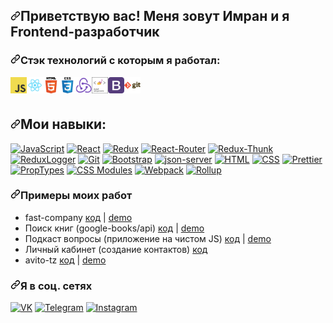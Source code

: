 <article class="markdown-body entry-content container-lg f5" itemprop="text">
<h2 dir="auto"><a id="user-content-приветствую-вас-меня-зовут-имран-и-я-frontend-разработчик" class="anchor" aria-hidden="true" href="#приветствую-вас-меня-зовут-имран-и-я-frontend-разработчик"><svg class="octicon octicon-link" viewBox="0 0 16 16" version="1.1" width="16" height="16" aria-hidden="true"><path fill-rule="evenodd" d="M7.775 3.275a.75.75 0 001.06 1.06l1.25-1.25a2 2 0 112.83 2.83l-2.5 2.5a2 2 0 01-2.83 0 .75.75 0 00-1.06 1.06 3.5 3.5 0 004.95 0l2.5-2.5a3.5 3.5 0 00-4.95-4.95l-1.25 1.25zm-4.69 9.64a2 2 0 010-2.83l2.5-2.5a2 2 0 012.83 0 .75.75 0 001.06-1.06 3.5 3.5 0 00-4.95 0l-2.5 2.5a3.5 3.5 0 004.95 4.95l1.25-1.25a.75.75 0 00-1.06-1.06l-1.25 1.25a2 2 0 01-2.83 0z"></path></svg></a>Приветствую вас! Меня зовут Имран и я Frontend-разработчик</h2>
<h3 dir="auto"><a id="user-content-стэк-технологий-c-которым-я-работал-" class="anchor" aria-hidden="true" href="#стэк-технологий-c-которым-я-работал-"><svg class="octicon octicon-link" viewBox="0 0 16 16" version="1.1" width="16" height="16" aria-hidden="true"><path fill-rule="evenodd" d="M7.775 3.275a.75.75 0 001.06 1.06l1.25-1.25a2 2 0 112.83 2.83l-2.5 2.5a2 2 0 01-2.83 0 .75.75 0 00-1.06 1.06 3.5 3.5 0 004.95 0l2.5-2.5a3.5 3.5 0 00-4.95-4.95l-1.25 1.25zm-4.69 9.64a2 2 0 010-2.83l2.5-2.5a2 2 0 012.83 0 .75.75 0 001.06-1.06 3.5 3.5 0 00-4.95 0l-2.5 2.5a3.5 3.5 0 004.95 4.95l1.25-1.25a.75.75 0 00-1.06-1.06l-1.25 1.25a2 2 0 01-2.83 0z"></path></svg></a>Стэк технологий c которым я работал:</h3>
<p><a target="_blank" rel="noopener noreferrer" href="https://raw.githubusercontent.com/github/explore/80688e429a7d4ef2fca1e82350fe8e3517d3494d/topics/javascript/javascript.png"><img align="left" alt="JavaScript" width="26px" src="https://raw.githubusercontent.com/github/explore/80688e429a7d4ef2fca1e82350fe8e3517d3494d/topics/javascript/javascript.png" style="max-width: 100%;"></a></p>
<p><a target="_blank" rel="noopener noreferrer" href="https://raw.githubusercontent.com/github/explore/80688e429a7d4ef2fca1e82350fe8e3517d3494d/topics/react/react.png"><img align="left" alt="React" width="26px" src="https://raw.githubusercontent.com/github/explore/80688e429a7d4ef2fca1e82350fe8e3517d3494d/topics/react/react.png" style="max-width: 100%;"></a></p>
<p><a target="_blank" rel="noopener noreferrer" href="https://raw.githubusercontent.com/github/explore/80688e429a7d4ef2fca1e82350fe8e3517d3494d/topics/html/html.png"><img align="left" alt="HTML5" width="26px" src="https://raw.githubusercontent.com/github/explore/80688e429a7d4ef2fca1e82350fe8e3517d3494d/topics/html/html.png" style="max-width: 100%;"></a></p>
<p><a target="_blank" rel="noopener noreferrer" href="https://raw.githubusercontent.com/github/explore/80688e429a7d4ef2fca1e82350fe8e3517d3494d/topics/css/css.png"><img align="left" alt="CSS3" width="26px" src="https://raw.githubusercontent.com/github/explore/80688e429a7d4ef2fca1e82350fe8e3517d3494d/topics/css/css.png" style="max-width: 100%;"></a></p>
<p><a target="_blank" rel="noopener noreferrer" href="https://raw.githubusercontent.com/github/explore/80688e429a7d4ef2fca1e82350fe8e3517d3494d/topics/redux/redux.png"><img align="left" alt="redux" width="26px" src="https://raw.githubusercontent.com/github/explore/80688e429a7d4ef2fca1e82350fe8e3517d3494d/topics/redux/redux.png" style="max-width: 100%;"></a></p>
<p><a target="_blank" rel="noopener noreferrer" href="https://raw.githubusercontent.com/github/explore/80688e429a7d4ef2fca1e82350fe8e3517d3494d/topics/styled-components/styled-components.png"><img align="left" alt="styled-components" width="26px" src="https://raw.githubusercontent.com/github/explore/80688e429a7d4ef2fca1e82350fe8e3517d3494d/topics/styled-components/styled-components.png" style="max-width: 100%;"></a></p>
<p><a target="_blank" rel="noopener noreferrer" href="https://raw.githubusercontent.com/github/explore/80688e429a7d4ef2fca1e82350fe8e3517d3494d/topics/bootstrap/bootstrap.png"><img align="left" alt="bootstrap" width="26px" src="https://raw.githubusercontent.com/github/explore/80688e429a7d4ef2fca1e82350fe8e3517d3494d/topics/bootstrap/bootstrap.png" style="max-width: 100%;"></a></p>
<p><a target="_blank" rel="noopener noreferrer" href="https://raw.githubusercontent.com/github/explore/80688e429a7d4ef2fca1e82350fe8e3517d3494d/topics/git/git.png"><img align="left" alt="git" width="26px" src="https://raw.githubusercontent.com/github/explore/80688e429a7d4ef2fca1e82350fe8e3517d3494d/topics/git/git.png" style="max-width: 100%;"></a></p>
<br>
<br>
<h2><a id="user-content-мои-навыки" class="anchor" aria-hidden="true" href="#мои-навыки"><svg class="octicon octicon-link" viewBox="0 0 16 16" version="1.1" width="16" height="16" aria-hidden="true"><path fill-rule="evenodd" d="M7.775 3.275a.75.75 0 001.06 1.06l1.25-1.25a2 2 0 112.83 2.83l-2.5 2.5a2 2 0 01-2.83 0 .75.75 0 00-1.06 1.06 3.5 3.5 0 004.95 0l2.5-2.5a3.5 3.5 0 00-4.95-4.95l-1.25 1.25zm-4.69 9.64a2 2 0 010-2.83l2.5-2.5a2 2 0 012.83 0 .75.75 0 001.06-1.06 3.5 3.5 0 00-4.95 0l-2.5 2.5a3.5 3.5 0 004.95 4.95l1.25-1.25a.75.75 0 00-1.06-1.06l-1.25 1.25a2 2 0 01-2.83 0z"></path></svg></a>Мои навыки:</h2>
<p><a target="_blank" rel="noopener noreferrer" href="https://camo.githubusercontent.com/210ba27eb60fdbd900d502d31d3f1d46f028ecbafc6acb3e1b7d008d17b9459f/68747470733a2f2f696d672e736869656c64732e696f2f62616467652f2d4a6176615363726970742d3236363133323f7374796c653d666f722d7468652d6261646765266c6f676f3d4a617661536372697074266c6f676f636f6c6f723d453944353444"><img src="https://camo.githubusercontent.com/210ba27eb60fdbd900d502d31d3f1d46f028ecbafc6acb3e1b7d008d17b9459f/68747470733a2f2f696d672e736869656c64732e696f2f62616467652f2d4a6176615363726970742d3236363133323f7374796c653d666f722d7468652d6261646765266c6f676f3d4a617661536372697074266c6f676f636f6c6f723d453944353444" alt="JavaScript" data-canonical-src="https://img.shields.io/badge/-JavaScript-266132?style=for-the-badge&amp;logo=JavaScript&amp;logocolor=E9D54D" style="max-width: 100%;"></a>
<a target="_blank" rel="noopener noreferrer" href="https://camo.githubusercontent.com/dfcd3718c6b3113ae4fb52b661a7eb571be0a36d91555ff166fe432deb5692a0/68747470733a2f2f696d672e736869656c64732e696f2f62616467652f2d52656163742d3236363133323f7374796c653d666f722d7468652d6261646765266c6f676f3d5265616374266c6f676f636f6c6f723d453944353444"><img src="https://camo.githubusercontent.com/dfcd3718c6b3113ae4fb52b661a7eb571be0a36d91555ff166fe432deb5692a0/68747470733a2f2f696d672e736869656c64732e696f2f62616467652f2d52656163742d3236363133323f7374796c653d666f722d7468652d6261646765266c6f676f3d5265616374266c6f676f636f6c6f723d453944353444" alt="React" data-canonical-src="https://img.shields.io/badge/-React-266132?style=for-the-badge&amp;logo=React&amp;logocolor=E9D54D" style="max-width: 100%;"></a>
<a target="_blank" rel="noopener noreferrer" href="https://camo.githubusercontent.com/88415946a1dbb1100124deef4c608558f474df1d95d0cd17af14a5997f670862/68747470733a2f2f696d672e736869656c64732e696f2f62616467652f2d52656475782d3236363133323f7374796c653d666f722d7468652d6261646765266c6f676f3d5265647578266c6f676f636f6c6f723d453944353444"><img src="https://camo.githubusercontent.com/88415946a1dbb1100124deef4c608558f474df1d95d0cd17af14a5997f670862/68747470733a2f2f696d672e736869656c64732e696f2f62616467652f2d52656475782d3236363133323f7374796c653d666f722d7468652d6261646765266c6f676f3d5265647578266c6f676f636f6c6f723d453944353444" alt="Redux" data-canonical-src="https://img.shields.io/badge/-Redux-266132?style=for-the-badge&amp;logo=Redux&amp;logocolor=E9D54D" style="max-width: 100%;"></a>
<a target="_blank" rel="noopener noreferrer" href="https://camo.githubusercontent.com/e42edcac2655f4834fd6c4272668fee0461e8d1d185d7180c81109258beb5acb/68747470733a2f2f696d672e736869656c64732e696f2f62616467652f52656163745f526f757465722d3236363133323f7374796c653d666f722d7468652d6261646765266c6f676f3d72656163742d726f75746572"><img src="https://camo.githubusercontent.com/e42edcac2655f4834fd6c4272668fee0461e8d1d185d7180c81109258beb5acb/68747470733a2f2f696d672e736869656c64732e696f2f62616467652f52656163745f526f757465722d3236363133323f7374796c653d666f722d7468652d6261646765266c6f676f3d72656163742d726f75746572" alt="React-Router" data-canonical-src="https://img.shields.io/badge/React_Router-266132?style=for-the-badge&amp;logo=react-router" style="max-width: 100%;"></a>
<a target="_blank" rel="noopener noreferrer" href="https://camo.githubusercontent.com/c812c11f30e3b93f094f0e36663ed44e021055de6ca9e5c74f84ee68c17bc839/68747470733a2f2f696d672e736869656c64732e696f2f62616467652f52656475782d2d5468756e6b2d3236363133323f7374796c653d666f722d7468652d6261646765266c6f676f3d72656475782d7468756e6b"><img src="https://camo.githubusercontent.com/c812c11f30e3b93f094f0e36663ed44e021055de6ca9e5c74f84ee68c17bc839/68747470733a2f2f696d672e736869656c64732e696f2f62616467652f52656475782d2d5468756e6b2d3236363133323f7374796c653d666f722d7468652d6261646765266c6f676f3d72656475782d7468756e6b" alt="Redux-Thunk" data-canonical-src="https://img.shields.io/badge/Redux--Thunk-266132?style=for-the-badge&amp;logo=redux-thunk" style="max-width: 100%;"></a>
<a target="_blank" rel="noopener noreferrer" href="https://camo.githubusercontent.com/67bbd66d1613d37925169d38d889f2fd090bdea1b21e36d40cf707bc96dbee79/68747470733a2f2f696d672e736869656c64732e696f2f62616467652f2d52656475785f4c6f676765722d3236363133323f7374796c653d666f722d7468652d6261646765266c6f676f3d72656475784c6f67676572266c6f676f636f6c6f723d453944353444"><img src="https://camo.githubusercontent.com/67bbd66d1613d37925169d38d889f2fd090bdea1b21e36d40cf707bc96dbee79/68747470733a2f2f696d672e736869656c64732e696f2f62616467652f2d52656475785f4c6f676765722d3236363133323f7374796c653d666f722d7468652d6261646765266c6f676f3d72656475784c6f67676572266c6f676f636f6c6f723d453944353444" alt="ReduxLogger" data-canonical-src="https://img.shields.io/badge/-Redux_Logger-266132?style=for-the-badge&amp;logo=reduxLogger&amp;logocolor=E9D54D" style="max-width: 100%;"></a>
<a target="_blank" rel="noopener noreferrer" href="https://camo.githubusercontent.com/9138017399f7b3ace57285bc44f1b6c5a098bec0c2e7bf4d737cf397c1420833/68747470733a2f2f696d672e736869656c64732e696f2f62616467652f4769742d3236363133323f7374796c653d666f722d7468652d6261646765266c6f676f3d676974"><img src="https://camo.githubusercontent.com/9138017399f7b3ace57285bc44f1b6c5a098bec0c2e7bf4d737cf397c1420833/68747470733a2f2f696d672e736869656c64732e696f2f62616467652f4769742d3236363133323f7374796c653d666f722d7468652d6261646765266c6f676f3d676974" alt="Git" data-canonical-src="https://img.shields.io/badge/Git-266132?style=for-the-badge&amp;logo=git" style="max-width: 100%;"></a>
<a target="_blank" rel="noopener noreferrer" href="https://camo.githubusercontent.com/f31725d2666d49f7efa02b2e1cdb5167a56511d8774622f97f1d9128a426571b/68747470733a2f2f696d672e736869656c64732e696f2f62616467652f2d426f6f7473747261702d3236363133323f7374796c653d666f722d7468652d6261646765266c6f676f3d426f6f747374726170266c6f676f636f6c6f723d453944353444"><img src="https://camo.githubusercontent.com/f31725d2666d49f7efa02b2e1cdb5167a56511d8774622f97f1d9128a426571b/68747470733a2f2f696d672e736869656c64732e696f2f62616467652f2d426f6f7473747261702d3236363133323f7374796c653d666f722d7468652d6261646765266c6f676f3d426f6f747374726170266c6f676f636f6c6f723d453944353444" alt="Bootstrap" data-canonical-src="https://img.shields.io/badge/-Bootstrap-266132?style=for-the-badge&amp;logo=Bootstrap&amp;logocolor=E9D54D" style="max-width: 100%;"></a>
<a target="_blank" rel="noopener noreferrer" href="https://camo.githubusercontent.com/e3a20c52a25a6dd6d013fef17116ec9a4ea73aa5ee724eb4b5534abde8fee050/68747470733a2f2f696d672e736869656c64732e696f2f62616467652f2d6a736f6e5f7365727665722d3236363133323f7374796c653d666f722d7468652d6261646765266c6f676f3d6a736f6e536572766572266c6f676f636f6c6f723d453944353444"><img src="https://camo.githubusercontent.com/e3a20c52a25a6dd6d013fef17116ec9a4ea73aa5ee724eb4b5534abde8fee050/68747470733a2f2f696d672e736869656c64732e696f2f62616467652f2d6a736f6e5f7365727665722d3236363133323f7374796c653d666f722d7468652d6261646765266c6f676f3d6a736f6e536572766572266c6f676f636f6c6f723d453944353444" alt="json-server" data-canonical-src="https://img.shields.io/badge/-json_server-266132?style=for-the-badge&amp;logo=jsonServer&amp;logocolor=E9D54D" style="max-width: 100%;"></a>
<a target="_blank" rel="noopener noreferrer" href="https://camo.githubusercontent.com/c8fd440c6b85e7ef876713ddffe9e479677a00d1b9c90af4501a96a54280e314/68747470733a2f2f696d672e736869656c64732e696f2f62616467652f48544d4c2d3236363133323f7374796c653d666f722d7468652d6261646765266c6f676f3d48544d4c35"><img src="https://camo.githubusercontent.com/c8fd440c6b85e7ef876713ddffe9e479677a00d1b9c90af4501a96a54280e314/68747470733a2f2f696d672e736869656c64732e696f2f62616467652f48544d4c2d3236363133323f7374796c653d666f722d7468652d6261646765266c6f676f3d48544d4c35" alt="HTML" data-canonical-src="https://img.shields.io/badge/HTML-266132?style=for-the-badge&amp;logo=HTML5" style="max-width: 100%;"></a>
<a target="_blank" rel="noopener noreferrer" href="https://camo.githubusercontent.com/a8996f4af7d51d0a7bc20bbcba6c693b8f427fad01f10679c8847c8f808164d3/68747470733a2f2f696d672e736869656c64732e696f2f62616467652f4353532d3236363133323f7374796c653d666f722d7468652d6261646765266c6f676f3d63737333"><img src="https://camo.githubusercontent.com/a8996f4af7d51d0a7bc20bbcba6c693b8f427fad01f10679c8847c8f808164d3/68747470733a2f2f696d672e736869656c64732e696f2f62616467652f4353532d3236363133323f7374796c653d666f722d7468652d6261646765266c6f676f3d63737333" alt="CSS" data-canonical-src="https://img.shields.io/badge/CSS-266132?style=for-the-badge&amp;logo=css3" style="max-width: 100%;"></a>
<a target="_blank" rel="noopener noreferrer" href="https://camo.githubusercontent.com/668908f8a65f499b08b39a1f9a7824f8da4c077232f1a9c3faeaf0bceeac5ec3/68747470733a2f2f696d672e736869656c64732e696f2f62616467652f50726574746965722d3236363133323f7374796c653d666f722d7468652d6261646765266c6f676f3d7072657474696572"><img src="https://camo.githubusercontent.com/668908f8a65f499b08b39a1f9a7824f8da4c077232f1a9c3faeaf0bceeac5ec3/68747470733a2f2f696d672e736869656c64732e696f2f62616467652f50726574746965722d3236363133323f7374796c653d666f722d7468652d6261646765266c6f676f3d7072657474696572" alt="Prettier" data-canonical-src="https://img.shields.io/badge/Prettier-266132?style=for-the-badge&amp;logo=prettier" style="max-width: 100%;"></a>
<a target="_blank" rel="noopener noreferrer" href="https://camo.githubusercontent.com/c57729f4de0a9234ba562b4771b7672fcdb4247ad84a0863cc88a79a96b0a32c/68747470733a2f2f696d672e736869656c64732e696f2f62616467652f50726f7054797065732d3236363133323f7374796c653d666f722d7468652d6261646765266c6f676f3d50"><img src="https://camo.githubusercontent.com/c57729f4de0a9234ba562b4771b7672fcdb4247ad84a0863cc88a79a96b0a32c/68747470733a2f2f696d672e736869656c64732e696f2f62616467652f50726f7054797065732d3236363133323f7374796c653d666f722d7468652d6261646765266c6f676f3d50" alt="PropTypes" data-canonical-src="https://img.shields.io/badge/PropTypes-266132?style=for-the-badge&amp;logo=P" style="max-width: 100%;"></a>
<a target="_blank" rel="noopener noreferrer" href="https://camo.githubusercontent.com/99cd23fd510af076b25422413708912dc718cc7c8234cc2c5f5ef3a08443b67d/68747470733a2f2f696d672e736869656c64732e696f2f62616467652f4353534d6f64756c65732d3236363133323f7374796c653d666f722d7468652d6261646765266c6f676f3d4353534d6f64756c6573"><img src="https://camo.githubusercontent.com/99cd23fd510af076b25422413708912dc718cc7c8234cc2c5f5ef3a08443b67d/68747470733a2f2f696d672e736869656c64732e696f2f62616467652f4353534d6f64756c65732d3236363133323f7374796c653d666f722d7468652d6261646765266c6f676f3d4353534d6f64756c6573" alt="CSS Modules" data-canonical-src="https://img.shields.io/badge/CSSModules-266132?style=for-the-badge&amp;logo=CSSModules" style="max-width: 100%;"></a>
<a target="_blank" rel="noopener noreferrer" href="https://camo.githubusercontent.com/606d5c48dff87beb470d33722a1c3e6ae8c9810b7d930be7368558760260d22a/68747470733a2f2f696d672e736869656c64732e696f2f62616467652f5765627061636b2d3236363133323f7374796c653d666f722d7468652d6261646765266c6f676f3d5765627061636b"><img src="https://camo.githubusercontent.com/606d5c48dff87beb470d33722a1c3e6ae8c9810b7d930be7368558760260d22a/68747470733a2f2f696d672e736869656c64732e696f2f62616467652f5765627061636b2d3236363133323f7374796c653d666f722d7468652d6261646765266c6f676f3d5765627061636b" alt="Webpack" data-canonical-src="https://img.shields.io/badge/Webpack-266132?style=for-the-badge&amp;logo=Webpack" style="max-width: 100%;"></a>
<a target="_blank" rel="noopener noreferrer" href="https://camo.githubusercontent.com/f98e80a0f7b29cf336b0e8d576171fa106486c9378b7ae45102b81e0c4fc2234/68747470733a2f2f696d672e736869656c64732e696f2f62616467652f526f6c6c75702d3236363133323f7374796c653d666f722d7468652d6261646765266c6f676f3d526f6c6c7570"><img src="https://camo.githubusercontent.com/f98e80a0f7b29cf336b0e8d576171fa106486c9378b7ae45102b81e0c4fc2234/68747470733a2f2f696d672e736869656c64732e696f2f62616467652f526f6c6c75702d3236363133323f7374796c653d666f722d7468652d6261646765266c6f676f3d526f6c6c7570" alt="Rollup" data-canonical-src="https://img.shields.io/badge/Rollup-266132?style=for-the-badge&amp;logo=Rollup" style="max-width: 100%;"></a></p>
<h3><a id="user-content-примеры-моих-работ" class="anchor" aria-hidden="true" href="#примеры-моих-работ"><svg class="octicon octicon-link" viewBox="0 0 16 16" version="1.1" width="16" height="16" aria-hidden="true"><path fill-rule="evenodd" d="M7.775 3.275a.75.75 0 001.06 1.06l1.25-1.25a2 2 0 112.83 2.83l-2.5 2.5a2 2 0 01-2.83 0 .75.75 0 00-1.06 1.06 3.5 3.5 0 004.95 0l2.5-2.5a3.5 3.5 0 00-4.95-4.95l-1.25 1.25zm-4.69 9.64a2 2 0 010-2.83l2.5-2.5a2 2 0 012.83 0 .75.75 0 001.06-1.06 3.5 3.5 0 00-4.95 0l-2.5 2.5a3.5 3.5 0 004.95 4.95l1.25-1.25a.75.75 0 00-1.06-1.06l-1.25 1.25a2 2 0 01-2.83 0z"></path></svg></a>Примеры моих работ</h3>
<ul>
<li>fast-company <a href="https://github.com/Imran-72/fast-company-firebase">код</a> | <a href="http://u119531.test-handyhost.ru/">demo</a></li>
<li>Поиск книг (google-books/api) <a href="https://github.com/Imran-72/google-books">код</a> | <a href="http://u119163.test-handyhost.ru/">demo</a></li>
<li>Подкаст вопросы (приложение на чистом JS) <a href="https://github.com/Imran-72/podcast-app-js">код</a> | <a href="https://podcast-app-651ca.web.app/">demo</a></li>
<li>Личный кабинет (создание контактов) <a href="https://github.com/Imran-72/personal-area-tz">код</a></li>
<li>avito-tz <a href="https://github.com/Imran-72/avito">код</a> | <a href="http://u119165.test-handyhost.ru/">demo</a></li>
</ul>
<h3><a id="user-content-я-в-соц-сетях" class="anchor" aria-hidden="true" href="#я-в-соц-сетях"><svg class="octicon octicon-link" viewBox="0 0 16 16" version="1.1" width="16" height="16" aria-hidden="true"><path fill-rule="evenodd" d="M7.775 3.275a.75.75 0 001.06 1.06l1.25-1.25a2 2 0 112.83 2.83l-2.5 2.5a2 2 0 01-2.83 0 .75.75 0 00-1.06 1.06 3.5 3.5 0 004.95 0l2.5-2.5a3.5 3.5 0 00-4.95-4.95l-1.25 1.25zm-4.69 9.64a2 2 0 010-2.83l2.5-2.5a2 2 0 012.83 0 .75.75 0 001.06-1.06 3.5 3.5 0 00-4.95 0l-2.5 2.5a3.5 3.5 0 004.95 4.95l1.25-1.25a.75.75 0 00-1.06-1.06l-1.25 1.25a2 2 0 01-2.83 0z"></path></svg></a>Я в соц. сетях</h3>
<p><a href="https://vk.com/id691795602" rel="nofollow"><img src="https://camo.githubusercontent.com/1bde69b890f6070e2f2f1e05732ad4b6d104d32ea0c368a7d5538fd64a4c982a/68747470733a2f2f696d672e736869656c64732e696f2f62616467652f564b2d7265643f7374796c653d736f6369616c266c6f676f3d766b" alt="VK" data-canonical-src="https://img.shields.io/badge/VK-red?style=social&amp;logo=vk" style="max-width: 100%;"></a>
<a href="https://t.me/ImranAIM" rel="nofollow"><img src="https://camo.githubusercontent.com/dff510e1fc950068c2459737c7373ebe8c3c95e8d80a477c2268ec589ffd41f1/68747470733a2f2f696d672e736869656c64732e696f2f62616467652f54656c656772616d2d7265643f7374796c653d736f6369616c266c6f676f3d74656c656772616d" alt="Telegram" data-canonical-src="https://img.shields.io/badge/Telegram-red?style=social&amp;logo=telegram" style="max-width: 100%;"></a>
<a href="https://www.instagram.com/lmran_abdurakhmanov/" rel="nofollow"><img src="https://camo.githubusercontent.com/74b7530b387796604aeb07ec71270efd3348e378eaaf78afa358e429e2fecd09/68747470733a2f2f696d672e736869656c64732e696f2f62616467652f496e7374616772616d2d7265643f7374796c653d736f6369616c266c6f676f3d696e7374616772616d" alt="Instagram" data-canonical-src="https://img.shields.io/badge/Instagram-red?style=social&amp;logo=instagram" style="max-width: 100%;"></a>
</p>
</article>
